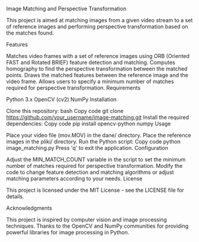 Image Matching and Perspective Transformation

This project is aimed at matching images from a given video stream to a set of reference images and performing perspective transformation based on the matches found.

Features

Matches video frames with a set of reference images using ORB (Oriented FAST and Rotated BRIEF) feature detection and matching.
Computes homography to find the perspective transformation between the matched points.
Draws the matched features between the reference image and the video frame.
Allows users to specify a minimum number of matches required for perspective transformation.
Requirements

Python 3.x
OpenCV (cv2)
NumPy
Installation

Clone this repository:
bash
Copy code
git clone https://github.com/your_username/image-matching.git
Install the required dependencies:
Copy code
pip install opencv-python numpy
Usage

Place your video file (mov.MOV) in the dane/ directory.
Place the reference images in the pliki/ directory.
Run the Python script:
Copy code
python image_matching.py
Press 'q' to exit the application.
Configuration

Adjust the MIN_MATCH_COUNT variable in the script to set the minimum number of matches required for perspective transformation.
Modify the code to change feature detection and matching algorithms or adjust matching parameters according to your needs.
License

This project is licensed under the MIT License - see the LICENSE file for details.

Acknowledgments

This project is inspired by computer vision and image processing techniques.
Thanks to the OpenCV and NumPy communities for providing powerful libraries for image processing in Python.

